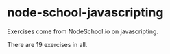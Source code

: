 # node-school-javascripting

Exercises come from NodeSchool.io on javascripting.

There are 19 exercises in all.
